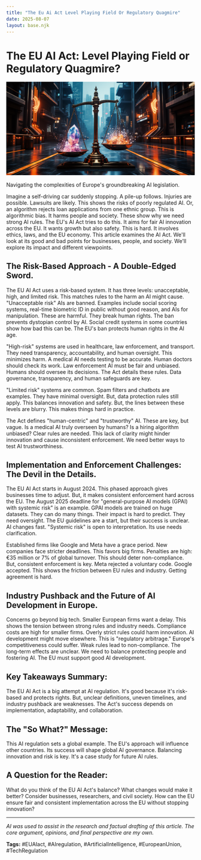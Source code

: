 ```yaml
---
title: "The Eu Ai Act Level Playing Field Or Regulatory Quagmire"
date: 2025-08-07
layout: base.njk
---
```

# The EU AI Act: Level Playing Field or Regulatory Quagmire?

![ALT-TEXT Placeholder](/images/20250807-the-eu-ai-act-aims-to-create-a-level-playing-field_img.png)


Navigating the complexities of Europe's groundbreaking AI legislation.

Imagine a self-driving car suddenly stopping.  A pile-up follows. Injuries are possible.  Lawsuits are likely. This shows the risks of poorly regulated AI.  Or, an algorithm rejects loan applications from one ethnic group. This is algorithmic bias. It harms people and society.  These show why we need strong AI rules. The EU's AI Act tries to do this. It aims for fair AI innovation across the EU.  It wants growth but also safety. This is hard. It involves ethics, laws, and the EU economy. This article examines the AI Act. We'll look at its good and bad points for businesses, people, and society. We'll explore its impact and different viewpoints.


## The Risk-Based Approach - A Double-Edged Sword.

The EU AI Act uses a risk-based system.  It has three levels: unacceptable, high, and limited risk. This matches rules to the harm an AI might cause.  "Unacceptable risk" AIs are banned. Examples include social scoring systems,  real-time biometric ID in public without good reason, and AIs for manipulation. These are harmful. They break human rights. The ban prevents dystopian control by AI.  Social credit systems in some countries show how bad this can be.  The EU's ban protects human rights in the AI age.

"High-risk" systems are used in healthcare, law enforcement, and transport.  They need transparency, accountability, and human oversight. This minimizes harm. A medical AI needs testing to be accurate. Human doctors should check its work.  Law enforcement AI must be fair and unbiased. Humans should oversee its decisions.  The Act details these rules.  Data governance, transparency, and human safeguards are key.

"Limited risk" systems are common.  Spam filters and chatbots are examples. They have minimal oversight. But, data protection rules still apply. This balances innovation and safety. But, the lines between these levels are blurry. This makes things hard in practice.


The Act defines "human-centric" and "trustworthy" AI.  These are key, but vague.  Is a medical AI truly overseen by humans? Is a hiring algorithm unbiased?  Clear rules are needed. This lack of clarity might hinder innovation and cause inconsistent enforcement. We need better ways to test AI trustworthiness.


## Implementation and Enforcement Challenges: The Devil in the Details.

The EU AI Act starts in August 2024.  This phased approach gives businesses time to adjust.  But, it makes consistent enforcement hard across the EU.  The August 2025 deadline for "general-purpose AI models (GPAI) with systemic risk" is an example. GPAI models are trained on huge datasets. They can do many things.  Their impact is hard to predict. They need oversight.  The EU guidelines are a start, but their success is unclear. AI changes fast.  "Systemic risk" is open to interpretation.  Its use needs clarification.

Established firms like Google and Meta have a grace period.  New companies face stricter deadlines. This favors big firms.  Penalties are high: €35 million or 7% of global turnover.  This should deter non-compliance. But, consistent enforcement is key. Meta rejected a voluntary code. Google accepted. This shows the friction between EU rules and industry. Getting agreement is hard.


## Industry Pushback and the Future of AI Development in Europe.

Concerns go beyond big tech.  Smaller European firms want a delay.  This shows the tension between strong rules and industry needs. Compliance costs are high for smaller firms.  Overly strict rules could harm innovation. AI development might move elsewhere. This is "regulatory arbitrage."  Europe's competitiveness could suffer.  Weak rules lead to non-compliance. The long-term effects are unclear. We need to balance protecting people and fostering AI. The EU must support good AI development.


## Key Takeaways Summary:

The EU AI Act is a big attempt at AI regulation. It's good because it's risk-based and protects rights.  But, unclear definitions, uneven timelines, and industry pushback are weaknesses. The Act's success depends on implementation, adaptability, and collaboration.


## The "So What?" Message:

This AI regulation sets a global example.  The EU's approach will influence other countries.  Its success will shape global AI governance.  Balancing innovation and risk is key.  It's a case study for future AI rules.


## A Question for the Reader:

What do you think of the EU AI Act's balance? What changes would make it better? Consider businesses, researchers, and civil society. How can the EU ensure fair and consistent implementation across the EU without stopping innovation?


---

*AI was used to assist in the research and factual drafting of this article. The core argument, opinions, and final perspective are my own.*

**Tags:** #EUAIact, #AIregulation, #ArtificialIntelligence, #EuropeanUnion, #TechRegulation

